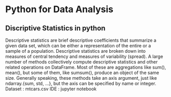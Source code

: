 # Python for Data Analysis
## Discriptive Statistics in python
Descriptive statistics are brief descriptive coefficients that summarize a given data set, which can be either a representation of the entire or a sample of a population. Descriptive statistics are broken down into measures of central tendency and measures of variability (spread).
A large number of methods collectively compute descriptive statistics and other related operations on DataFrame. Most of these are aggregations like sum(), mean(), but some of them, like sumsum(), produce an object of the same size. Generally speaking, these methods take an axis argument, just like ndarray.{sum, std, ...}, but the axis can be specified by name or integer.
Dataset : mtcars.csv
IDE : jupyter notebook
